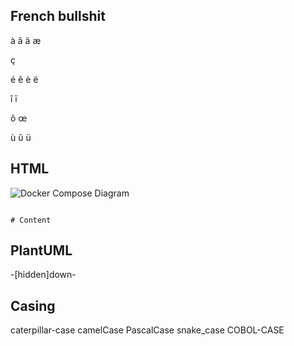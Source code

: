## French bullshit

à
â
ä
æ

ç

é
ê
è
ë

î
ï

ô
œ

ù
û
ü

## HTML

<!-- OK -->
<!-- EX -->
<!-- CHECK -->
<!-- UML -->

![Docker Compose Diagram](img/docker-compose-uml.png)

<!-- cSpell:disable -->
```shell

# Content

```
<!-- cSpell:enable -->

## PlantUML

-[hidden]down-

## Casing

caterpillar-case
camelCase
PascalCase
snake_case
COBOL-CASE